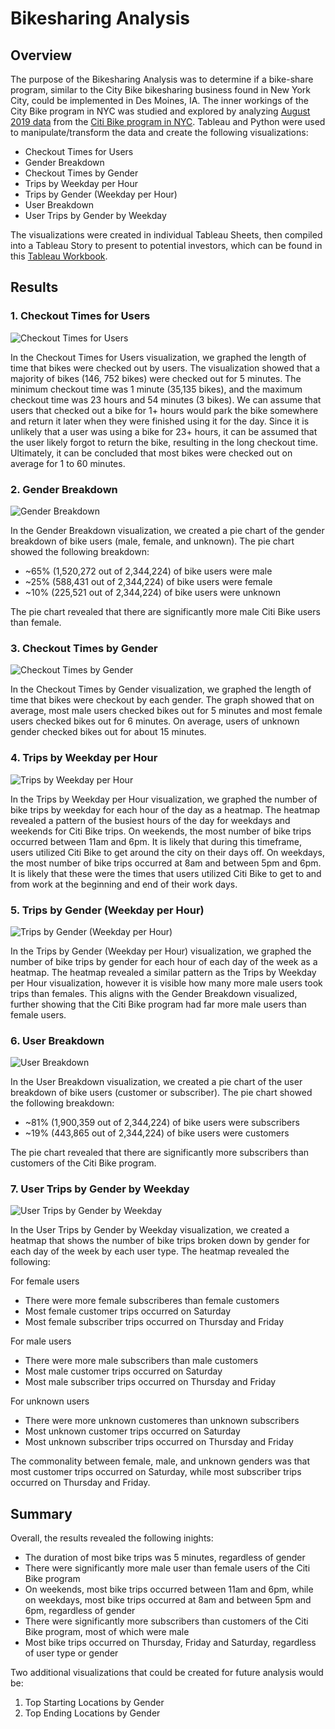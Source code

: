 # Bikesharing Analysis

## Overview

The purpose of the Bikesharing Analysis was to determine if a bike-share program, similar to the City Bike bikesharing business found in New York City, could be implemented in Des Moines, IA. The inner workings of the City Bike program in NYC was studied and explored by analyzing [August 2019 data](/Resources/new_201908-citibike-tripdata.csv) from the [Citi Bike program in NYC](https://ride.citibikenyc.com/system-data). Tableau and Python were used to manipulate/transform the data and create the following visualizations:
- Checkout Times for Users
- Gender Breakdown
- Checkout Times by Gender
- Trips by Weekday per Hour
- Trips by Gender (Weekday per Hour)
- User Breakdown
- User Trips by Gender by Weekday

The visualizations were created in individual Tableau Sheets, then compiled into a Tableau Story to present to potential investors, which can be found in this [Tableau Workbook](https://public.tableau.com/app/profile/francesca.obordo/viz/NYC_Citibike_Challenge_16433797969610/NYCStoryChallenge).

## Results

### 1. Checkout Times for Users
![Checkout Times for Users](/Resources/Images/Checkout_Times_for_Users.png)

In the Checkout Times for Users visualization, we graphed the length of time that bikes were checked out by users. The visualization showed that a majority of bikes (146, 752 bikes) were checked out for 5 minutes. The minimum checkout time was 1 minute (35,135 bikes), and the maximum checkout time was 23 hours and 54 minutes (3 bikes). We can assume that users that checked out a bike for 1+ hours would park the bike somewhere and return it later when they were finished using it for the day. Since it is unlikely that a user was using a bike for 23+ hours, it can be assumed that the user likely forgot to return the bike, resulting in the long checkout time. Ultimately, it can be concluded that most bikes were checked out on average for 1 to 60 minutes.

### 2. Gender Breakdown
![Gender Breakdown](/Resources/Images/Gender_Breakdown.png)

In the Gender Breakdown visualization, we created a pie chart of the gender breakdown of bike users (male, female, and unknown). The pie chart showed the following breakdown:
- ~65% (1,520,272 out of 2,344,224) of bike users were male 
- ~25% (588,431 out of 2,344,224) of bike users were female
- ~10% (225,521 out of 2,344,224) of bike users were unknown

The pie chart revealed that there are significantly more male Citi Bike users than female.

### 3. Checkout Times by Gender
![Checkout Times by Gender](/Resources/Images/Checkout_Times_by_Gender.png)

In the Checkout Times by Gender visualization, we graphed the length of time that bikes were checkout by each gender. The graph showed that on average, most male users checked bikes out for 5 minutes and most female users checked bikes out for 6 minutes. On average, users of unknown gender checked bikes out for about 15 minutes.

### 4. Trips by Weekday per Hour
![Trips by Weekday per Hour](/Resources/Images/Trips_by_Weekday_per_Hour.png)

In the Trips by Weekday per Hour visualization, we graphed the number of bike trips by weekday for each hour of the day as a heatmap. The heatmap revealed a pattern of the busiest hours of the day for weekdays and weekends for Citi Bike trips. On weekends, the most number of bike trips occurred between 11am and 6pm. It is likely that during this timeframe, users utilized Citi Bike to get around the city on their days off. On weekdays, the most number of bike trips occurred at 8am and between 5pm and 6pm. It is likely that these were the times that users utilized Citi Bike to get to and from work at the beginning and end of their work days.

### 5. Trips by Gender (Weekday per Hour)
![Trips by Gender (Weekday per Hour)](/Resources/Images/Trips_by_Gender.png)

In the Trips by Gender (Weekday per Hour) visualization, we graphed the number of bike trips by gender for each hour of each day of the week as a heatmap. The heatmap revealed a similar pattern as the Trips by Weekday per Hour visualization, however it is visible how many more male users took trips than females. This aligns with the Gender Breakdown visualized, further showing that the Citi Bike program had far more male users than female users. 


### 6. User Breakdown
![User Breakdown](/Resources/Images/User_Breakdown.png)

In the User Breakdown visualization, we created a pie chart of the user breakdown of bike users (customer or subscriber). The pie chart showed the following breakdown:
- ~81% (1,900,359 out of 2,344,224) of bike users were subscribers
- ~19% (443,865 out of 2,344,224) of bike users were customers

The pie chart revealed that there are significantly more subscribers than customers of the Citi Bike program.

### 7. User Trips by Gender by Weekday
![User Trips by Gender by Weekday](/Resources/Images/User_Trips_by_Gender_by_Weekday.png)

In the User Trips by Gender by Weekday visualization, we created a heatmap that shows the number of bike trips broken down by gender for each day of the week by each user type. The heatmap revealed the following:

For female users
- There were more female subscriberes than female customers
- Most female customer trips occurred on Saturday
- Most female subscriber trips occurred on Thursday and Friday

For male users
- There were more male subscribers than male customers
- Most male customer trips occurred on Saturday
- Most male subscriber trips occurred on Thursday and Friday

For unknown users
- There were more unknown customeres than unknown subscribers
- Most unknown customer trips occurred on Saturday
- Most unknown subscriber trips occurred on Thursday and Friday

The commonality between female, male, and unknown genders was that most customer trips occurred on Saturday, while most subscriber trips occurred on Thursday and Friday.

## Summary
Overall, the results revealed the following inights:
- The duration of most bike trips was 5 minutes, regardless of gender
- There were significantly more male user than female users of the Citi Bike program
- On weekends, most bike trips occurred between 11am and 6pm, while on weekdays, most bike trips occurred at 8am and between 5pm and 6pm, regardless of gender
- There were significantly more subscribers than customers of the Citi Bike program, most of which were male
- Most bike trips occurred on Thursday, Friday and Saturday, regardless of user type or gender

Two additional visualizations that could be created for future analysis would be:
1. Top Starting Locations by Gender
2. Top Ending Locations by Gender